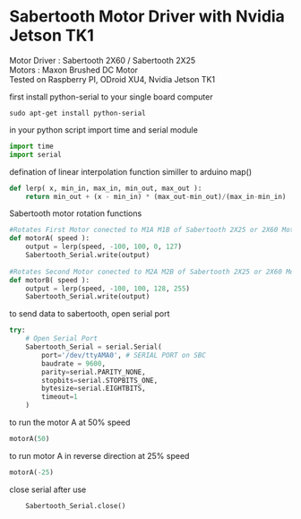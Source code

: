 # Sabertooth Motor Driver with Nvidia Jetson TK1
Motor Driver : Sabertooth 2X60 / Sabertooth 2X25 <br>
Motors : Maxon Brushed DC Motor <br>
Tested on Raspberry PI, ODroid XU4, Nvidia Jetson TK1

first install python-serial to your single board computer
```
sudo apt-get install python-serial
```
in your python script import time and serial module

``` python
import time
import serial
``` 
defination of linear interpolation function similler to arduino map()

``` python
def lerp( x, min_in, max_in, min_out, max_out ):
	return min_out + (x - min_in) * (max_out-min_out)/(max_in-min_in)
``` 
Sabertooth motor rotation functions

``` python
#Rotates First Motor conected to M1A M1B of Sabertooth 2X25 or 2X60 Motor Driver
def motorA( speed ):
	output = lerp(speed, -100, 100, 0, 127)
	Sabertooth_Serial.write(output)
	
#Rotates Second Motor conected to M2A M2B of Sabertooth 2X25 or 2X60 Motor Driver
def motorB( speed ):
	output = lerp(speed, -100, 100, 128, 255)
	Sabertooth_Serial.write(output)
``` 
to send data to sabertooth, open serial port

``` python
try:
	# Open Serial Port
	Sabertooth_Serial = serial.Serial(
		port='/dev/ttyAMA0', # SERIAL PORT on SBC 
		baudrate = 9600,
		parity=serial.PARITY_NONE,
		stopbits=serial.STOPBITS_ONE,
		bytesize=serial.EIGHTBITS,
		timeout=1
	)
  ``` 
to run the motor A at 50% speed
``` python
motorA(50)
``` 
to run motor A in reverse direction at 25% speed
``` python
motorA(-25)
``` 
close serial after use
``` python
	Sabertooth_Serial.close() 
```
